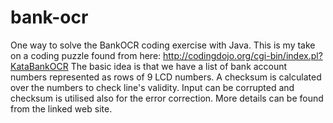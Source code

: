 # bank-ocr
One way to solve the BankOCR coding exercise with Java.
This is my take on a coding puzzle found from here: http://codingdojo.org/cgi-bin/index.pl?KataBankOCR
The basic idea is that we have a list of bank account numbers represented as rows of 9 LCD numbers. A checksum is calculated over the numbers to check line's validity. Input can be corrupted and checksum is utilised also for the error correction. More details can be found from the linked web site.

